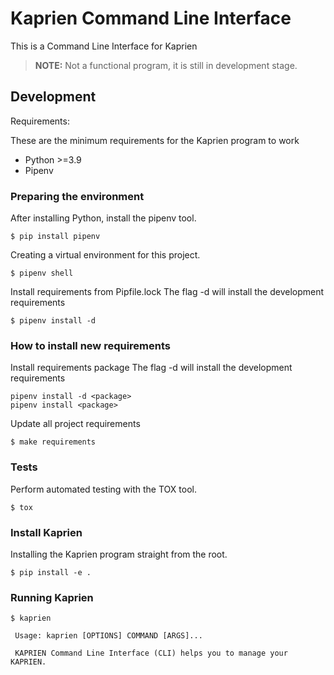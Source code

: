 # Kaprien Command Line Interface

This is a Command Line Interface for Kaprien

> **NOTE:** Not a functional program, it is still in development stage.

## Development

Requirements:

These are the minimum requirements for the Kaprien program to work

- Python >=3.9
- Pipenv


### Preparing the environment

After installing Python, install the pipenv tool.
```shell
$ pip install pipenv
```

Creating a virtual environment for this project.
```shell
$ pipenv shell
```

Install requirements from Pipfile.lock
The flag -d will install the development requirements
```Shell
$ pipenv install -d
```

### How to install new requirements

Install requirements package
The flag -d will install the development requirements
```Shell
pipenv install -d <package>
pipenv install <package>
```

Update all project requirements
```shell
$ make requirements
```

### Tests

Perform automated testing with the TOX tool.
```shell
$ tox
```

### Install Kaprien

Installing the Kaprien program straight from the root.
```shell
$ pip install -e .
```

### Running Kaprien

```shell
$ kaprien

 Usage: kaprien [OPTIONS] COMMAND [ARGS]...

 KAPRIEN Command Line Interface (CLI) helps you to manage your KAPRIEN.
```

